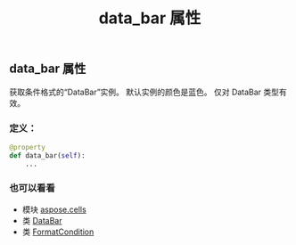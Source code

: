﻿---
title: data_bar 属性
second_title: Aspose.Cells for Python via .NET API 参考文献
description:
type: docs
weight: 100
url: /zh/python-net/aspose.cells/formatcondition/data_bar/
is_root: false
---
## data_bar 属性

获取条件格式的“DataBar”实例。
默认实例的颜色是蓝色。
仅对 DataBar 类型有效。
### 定义：
```python
@property
def data_bar(self):
    ...
```

### 也可以看看
* 模块 [aspose.cells](../../)
* 类 [DataBar](/cells/zh/python-net/aspose.cells/databar)
* 类 [FormatCondition](/cells/zh/python-net/aspose.cells/formatcondition)

